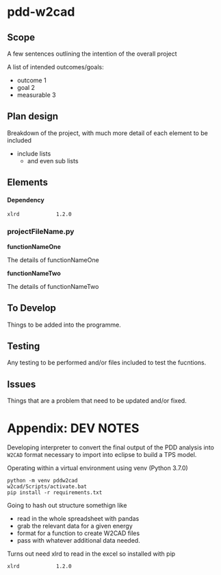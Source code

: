 # pdd-w2cad

## Scope

A few sentences outlining the intention of the overall project

A list of intended outcomes/goals:

- outcome 1
- goal 2
- measurable 3

## Plan design

Breakdown of the project, with much more detail of each element to be included

- include lists
   - and even sub lists

## Elements

####  Dependency
```console
xlrd            1.2.0
```


### projectFileName.py

**functionNameOne**

The details of functionNameOne

**functionNameTwo**

The details of functionNameTwo

## To Develop

Things to be added into the programme.

## Testing

Any testing to be performed and/or files included to test the fucntions.

## Issues

Things that are a problem that need to be updated and/or fixed.

# Appendix:  DEV NOTES

Developing interpreter to convert the final output of the PDD analysis into
`W2CAD` format necessary to import into eclipse to build a TPS model.

Operating within a virtual environment using venv (Python 3.7.0)

```console
python -m venv pddw2cad
w2cad/Scripts/activate.bat
pip install -r requirements.txt
```

Going to hash out structure somethign like
 - read in the whole spreadsheet with pandas
 - grab the relevant data for a given energy
 - format for a function to create W2CAD files
 - pass with whatever additional data needed.

Turns out need xlrd to read in the excel so installed with pip

```console
xlrd            1.2.0
```
